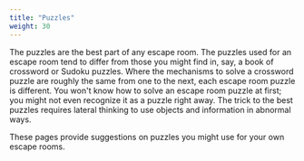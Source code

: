 ```yaml
---
title: "Puzzles"
weight: 30
---
```


The puzzles are the best part of any escape room. The puzzles used for an
escape room tend to differ from those you might find in, say, a book of
crossword or Sudoku puzzles. Where the mechanisms to solve a crossword
puzzle are roughly the same from one to the next, each escape room puzzle
is different. You won't know how to solve an escape room puzzle at first;
you might not even recognize it as a puzzle right away. The trick to the
best puzzles requires lateral thinking to use objects and information in
abnormal ways.

These pages provide suggestions on puzzles you might use for your own
escape rooms.
